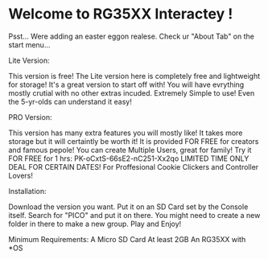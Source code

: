 # Welcome to RG35XX Interactey !
Psst... Were adding an easter eggon realese. Check ur "About Tab" on the start menu...

Lite Version:

This version is free! The Lite version here is completely free and lightweight for storage!
It's a great version to start off with!
You will have evrything mostly crutial with no other extras incuded.
Extremely Simple to use! Even the 5-yr-olds can understand it easy!

PRO Version:

This version has many extra features you will mostly like!
It takes more storage but it will certaintly be worth it!
It is provided FOR FREE for creators and famous pepole!
You can create Multiple Users, great for family!
Try it FOR FREE for 1 hrs: PK-oCxtS-66sE2-nC251-Xx2qo LIMITED TIME ONLY DEAL FOR CERTAIN DATES!
For Proffesional Cookie Clickers and Controller Lovers!

Installation:

Download the version you want.
Put it on an SD Card set by the Console itself.
Search for "PICO" and put it on there. You might need to create a new folder in there to make a new group.
Play and Enjoy!

Minimum Requirements:
A Micro SD Card At least 2GB
An RG35XX with *OS
